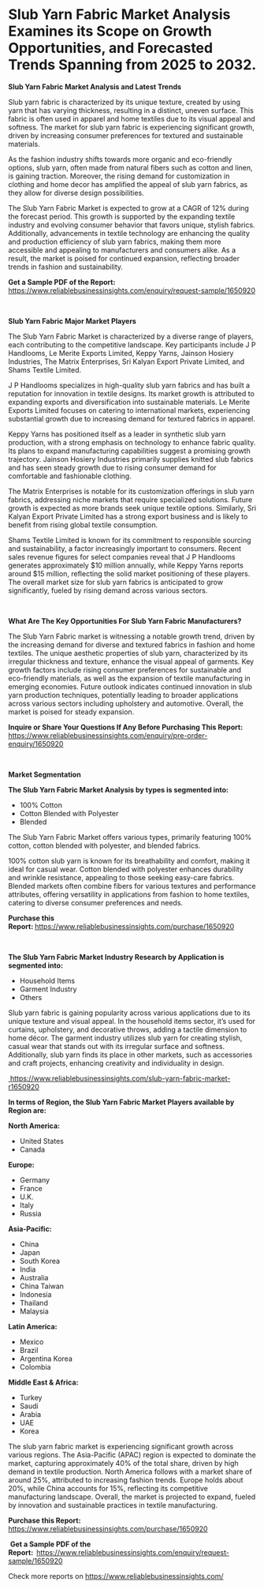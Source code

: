 <p><h1>Slub Yarn Fabric Market Analysis Examines its Scope on Growth Opportunities, and Forecasted Trends Spanning from 2025 to 2032.</h1></p><p><strong>Slub Yarn Fabric Market Analysis and Latest Trends</strong></p>
<p><p>Slub yarn fabric is characterized by its unique texture, created by using yarn that has varying thickness, resulting in a distinct, uneven surface. This fabric is often used in apparel and home textiles due to its visual appeal and softness. The market for slub yarn fabric is experiencing significant growth, driven by increasing consumer preferences for textured and sustainable materials. </p><p>As the fashion industry shifts towards more organic and eco-friendly options, slub yarn, often made from natural fibers such as cotton and linen, is gaining traction. Moreover, the rising demand for customization in clothing and home decor has amplified the appeal of slub yarn fabrics, as they allow for diverse design possibilities.</p><p>The Slub Yarn Fabric Market is expected to grow at a CAGR of 12% during the forecast period. This growth is supported by the expanding textile industry and evolving consumer behavior that favors unique, stylish fabrics. Additionally, advancements in textile technology are enhancing the quality and production efficiency of slub yarn fabrics, making them more accessible and appealing to manufacturers and consumers alike. As a result, the market is poised for continued expansion, reflecting broader trends in fashion and sustainability.</p></p>
<p><strong>Get a Sample PDF of the Report:&nbsp;</strong> <a href="https://www.reliablebusinessinsights.com/enquiry/request-sample/1650920?utm_campaign=2292&utm_medium=2&utm_source=Github&utm_content=ia&utm_term=31032025&utm_id=slub-yarn-fabric">https://www.reliablebusinessinsights.com/enquiry/request-sample/1650920</a></p>
<p>&nbsp;</p>
<p><strong>Slub Yarn Fabric Major Market Players</strong></p>
<p><p>The Slub Yarn Fabric Market is characterized by a diverse range of players, each contributing to the competitive landscape. Key participants include J P Handlooms, Le Merite Exports Limited, Keppy Yarns, Jainson Hosiery Industries, The Matrix Enterprises, Sri Kalyan Export Private Limited, and Shams Textile Limited. </p><p>J P Handlooms specializes in high-quality slub yarn fabrics and has built a reputation for innovation in textile designs. Its market growth is attributed to expanding exports and diversification into sustainable materials. Le Merite Exports Limited focuses on catering to international markets, experiencing substantial growth due to increasing demand for textured fabrics in apparel.</p><p>Keppy Yarns has positioned itself as a leader in synthetic slub yarn production, with a strong emphasis on technology to enhance fabric quality. Its plans to expand manufacturing capabilities suggest a promising growth trajectory. Jainson Hosiery Industries primarily supplies knitted slub fabrics and has seen steady growth due to rising consumer demand for comfortable and fashionable clothing.</p><p>The Matrix Enterprises is notable for its customization offerings in slub yarn fabrics, addressing niche markets that require specialized solutions. Future growth is expected as more brands seek unique textile options. Similarly, Sri Kalyan Export Private Limited has a strong export business and is likely to benefit from rising global textile consumption.</p><p>Shams Textile Limited is known for its commitment to responsible sourcing and sustainability, a factor increasingly important to consumers. Recent sales revenue figures for select companies reveal that J P Handlooms generates approximately $10 million annually, while Keppy Yarns reports around $15 million, reflecting the solid market positioning of these players. The overall market size for slub yarn fabrics is anticipated to grow significantly, fueled by rising demand across various sectors.</p></p>
<p>&nbsp;</p>
<p><strong>What Are The Key Opportunities For Slub Yarn Fabric Manufacturers?</strong></p>
<p><p>The Slub Yarn Fabric market is witnessing a notable growth trend, driven by the increasing demand for diverse and textured fabrics in fashion and home textiles. The unique aesthetic properties of slub yarn, characterized by its irregular thickness and texture, enhance the visual appeal of garments. Key growth factors include rising consumer preferences for sustainable and eco-friendly materials, as well as the expansion of textile manufacturing in emerging economies. Future outlook indicates continued innovation in slub yarn production techniques, potentially leading to broader applications across various sectors including upholstery and automotive. Overall, the market is poised for steady expansion.</p></p>
<p><strong>Inquire or Share Your Questions If Any Before Purchasing This Report:</strong> <a href="https://www.reliablebusinessinsights.com/enquiry/pre-order-enquiry/1650920?utm_campaign=2292&utm_medium=2&utm_source=Github&utm_content=ia&utm_term=31032025&utm_id=slub-yarn-fabric">https://www.reliablebusinessinsights.com/enquiry/pre-order-enquiry/1650920</a></p>
<p>&nbsp;</p>
<p><strong>Market Segmentation</strong></p>
<p><strong>The Slub Yarn Fabric Market Analysis by types is segmented into:</strong></p>
<p><ul><li>100% Cotton</li><li>Cotton Blended with Polyester</li><li>Blended</li></ul></p>
<p><p>The Slub Yarn Fabric Market offers various types, primarily featuring 100% cotton, cotton blended with polyester, and blended fabrics. </p><p>100% cotton slub yarn is known for its breathability and comfort, making it ideal for casual wear. Cotton blended with polyester enhances durability and wrinkle resistance, appealing to those seeking easy-care fabrics. Blended markets often combine fibers for various textures and performance attributes, offering versatility in applications from fashion to home textiles, catering to diverse consumer preferences and needs.</p></p>
<p><strong>Purchase this Report:&nbsp;</strong><a href="https://www.reliablebusinessinsights.com/purchase/1650920?utm_campaign=2292&utm_medium=2&utm_source=Github&utm_content=ia&utm_term=31032025&utm_id=slub-yarn-fabric">https://www.reliablebusinessinsights.com/purchase/1650920</a></p>
<p>&nbsp;</p>
<p><strong>The Slub Yarn Fabric Market Industry Research by Application is segmented into:</strong></p>
<p><ul><li>Household Items</li><li>Garment Industry</li><li>Others</li></ul></p>
<p><p>Slub yarn fabric is gaining popularity across various applications due to its unique texture and visual appeal. In the household items sector, it’s used for curtains, upholstery, and decorative throws, adding a tactile dimension to home décor. The garment industry utilizes slub yarn for creating stylish, casual wear that stands out with its irregular surface and softness. Additionally, slub yarn finds its place in other markets, such as accessories and craft projects, enhancing creativity and individuality in design.</p></p>
<p><a href="https://www.reliablebusinessinsights.com/slub-yarn-fabric-market-r1650920?utm_campaign=2292&utm_medium=2&utm_source=Github&utm_content=ia&utm_term=31032025&utm_id=slub-yarn-fabric">&nbsp;https://www.reliablebusinessinsights.com/slub-yarn-fabric-market-r1650920</a></p>
<p><strong>In terms of Region, the Slub Yarn Fabric Market Players available by Region are:</strong></p>
<p>
    <p> <strong> North America: </strong>
        <ul>
            <li>United States</li>
            <li>Canada</li>
        </ul>
        </p> 
    <p> <strong> Europe: </strong>
        <ul>
            <li>Germany</li>
            <li>France</li>
            <li>U.K.</li>
            <li>Italy</li>
            <li>Russia</li>
        </ul>
        </p> 
    <p> <strong> Asia-Pacific: </strong>
        <ul>
            <li>China</li>
            <li>Japan</li>
            <li>South Korea</li>
            <li>India</li>
            <li>Australia</li>
            <li>China Taiwan</li>
            <li>Indonesia</li>
            <li>Thailand</li>
            <li>Malaysia</li>
        </ul>
        </p> 
    <p> <strong> Latin America: </strong>
        <ul>
            <li>Mexico</li>
            <li>Brazil</li>
            <li>Argentina Korea</li>
            <li>Colombia</li>
        </ul>
        </p> 
    <p> <strong> Middle East & Africa: </strong>
        <ul>
            <li>Turkey</li>
            <li>Saudi</li>
            <li>Arabia</li>
            <li>UAE</li>
            <li>Korea</li>
        </ul>
    </p>
    </p>
<p><p>The slub yarn fabric market is experiencing significant growth across various regions. The Asia-Pacific (APAC) region is expected to dominate the market, capturing approximately 40% of the total share, driven by high demand in textile production. North America follows with a market share of around 25%, attributed to increasing fashion trends. Europe holds about 20%, while China accounts for 15%, reflecting its competitive manufacturing landscape. Overall, the market is projected to expand, fueled by innovation and sustainable practices in textile manufacturing.</p></p>
<p><strong>Purchase this Report: </strong><a href="https://www.reliablebusinessinsights.com/purchase/1650920?utm_campaign=2292&utm_medium=2&utm_source=Github&utm_content=ia&utm_term=31032025&utm_id=slub-yarn-fabric">https://www.reliablebusinessinsights.com/purchase/1650920</a></p>
<p>&nbsp;<strong>Get a Sample PDF of the Report:&nbsp;&nbsp;</strong><a href="https://www.reliablebusinessinsights.com/enquiry/request-sample/1650920?utm_campaign=2292&utm_medium=2&utm_source=Github&utm_content=ia&utm_term=31032025&utm_id=slub-yarn-fabric">https://www.reliablebusinessinsights.com/enquiry/request-sample/1650920</a></p>
<p><strong></strong></p>
<p>Check more reports on <a href="https://www.reliablebusinessinsights.com/?utm_campaign=2292&utm_medium=2&utm_source=Github&utm_content=ia&utm_term=31032025&utm_id=slub-yarn-fabric">https://www.reliablebusinessinsights.com/</a></p>